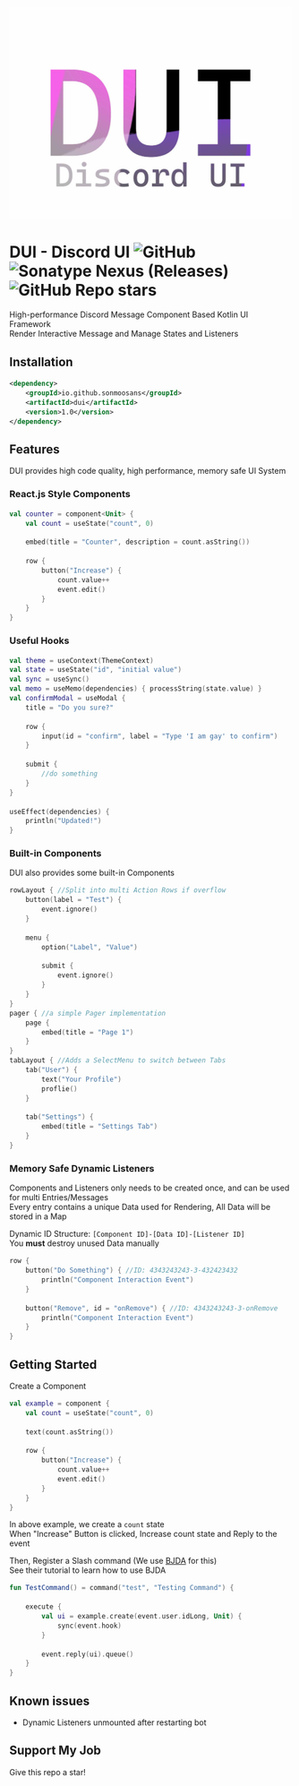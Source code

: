 <div align="center">
    <img src="./document/Icon.jpg" alt="banner" width="600px"/>
</div>

# DUI - Discord UI ![GitHub](https://img.shields.io/github/license/SonMooSans/discord-ui?style=for-the-badge) ![Sonatype Nexus (Releases)](https://img.shields.io/nexus/r/io.github.sonmoosans/dui?server=https%3A%2F%2Fs01.oss.sonatype.org) ![GitHub Repo stars](https://img.shields.io/github/stars/SonMooSans/discord-ui?style=social)
High-performance Discord Message Component Based Kotlin UI Framework
<br>
Render Interactive Message and Manage States and Listeners

## Installation
```xml
<dependency>
    <groupId>io.github.sonmoosans</groupId>
    <artifactId>dui</artifactId>
    <version>1.0</version>
</dependency>
```

## Features
DUI provides high code quality, high performance, memory safe UI System

### React.js Style Components
```kotlin
val counter = component<Unit> {
    val count = useState("count", 0)

    embed(title = "Counter", description = count.asString())

    row {
        button("Increase") {
            count.value++
            event.edit()
        }
    }
}
```

### Useful Hooks
```kotlin
val theme = useContext(ThemeContext)
val state = useState("id", "initial value")
val sync = useSync()
val memo = useMemo(dependencies) { processString(state.value) }
val confirmModal = useModal {
    title = "Do you sure?"

    row {
        input(id = "confirm", label = "Type 'I am gay' to confirm")
    }

    submit {
        //do something
    }
}

useEffect(dependencies) {
    println("Updated!")
}
```

### Built-in Components
DUI also provides some built-in Components

```kotlin
rowLayout { //Split into multi Action Rows if overflow
    button(label = "Test") {
        event.ignore()
    }

    menu {
        option("Label", "Value")

        submit {
            event.ignore()
        }
    }
}
pager { //a simple Pager implementation
    page {
        embed(title = "Page 1")
    }
}
tabLayout { //Adds a SelectMenu to switch between Tabs
    tab("User") {
        text("Your Profile")
        proflie()
    }

    tab("Settings") {
        embed(title = "Settings Tab")
    }
}
```

### Memory Safe Dynamic Listeners
Components and Listeners only needs to be created once, and can be used for multi Entries/Messages
<br>
Every entry contains a unique Data used for Rendering, All Data will be stored in a Map

Dynamic ID Structure: `[Component ID]-[Data ID]-[Listener ID]`
<br>
You **must** destroy unused Data manually

```kotlin
row {
    button("Do Something") { //ID: 4343243243-3-432423432
        println("Component Interaction Event")
    }

    button("Remove", id = "onRemove") { //ID: 4343243243-3-onRemove
        println("Component Interaction Event")
    }
}
```

## Getting Started
Create a Component
```kotlin
val example = component {
    val count = useState("count", 0)

    text(count.asString())

    row {
        button("Increase") {
            count.value++
            event.edit()
        }
    }
}
```
In above example, we create a `count` state
<br>
When "Increase" Button is clicked, Increase count state and Reply to the event

Then, Register a Slash command (We use [BJDA](https://github.com/SonMooSans/B-JDA) for this)
<br>
See their tutorial to learn how to use BJDA
```kotlin
fun TestCommand() = command("test", "Testing Command") {

    execute {
        val ui = example.create(event.user.idLong, Unit) {
            sync(event.hook)
        }

        event.reply(ui).queue()
    }
}
```

## Known issues
* Dynamic Listeners unmounted after restarting bot

## Support My Job
Give this repo a star!